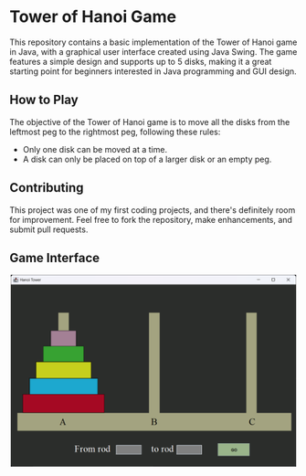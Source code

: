 # Tower of Hanoi Game
This repository contains a basic implementation of the Tower of Hanoi game in Java, with a graphical user interface created using Java Swing.
The game features a simple design and supports up to 5 disks, making it a great starting point for beginners interested in Java programming and GUI design.
## How to Play
The objective of the Tower of Hanoi game is to move all the disks from the leftmost peg to the rightmost peg, following these rules:
- Only one disk can be moved at a time.
- A disk can only be placed on top of a larger disk or an empty peg.
## Contributing
This project was one of my first coding projects, and there's definitely room for improvement. Feel free to fork the repository, make enhancements,
and submit pull requests.
## Game Interface
<p align="center">
  <img src="https://github.com/SabaKzmi/Basic-Hanoi-Game-with-Java-Swing/blob/69fb6576dce9cb420c340abdc76d3a9e91777f42/Interface" alt="Hanoi Interface" width=500 />
</p>

